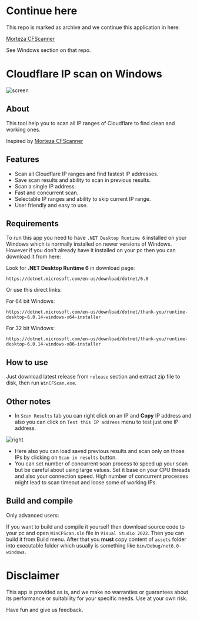 # Continue here
This repo is marked as archive and we continue this application in here:

[Morteza CFScanner](https://github.com/MortezaBashsiz/CFScanner)

See Windows section on that repo.

# Cloudflare IP scan on Windows
![screen](https://user-images.githubusercontent.com/126115050/220948247-711c972c-0b86-4131-82c1-437e461daa6e.png)

## About
This tool help you to scan all IP ranges of Cloudflare to find clean and working ones.

Inspired by [Morteza CFScanner](https://github.com/MortezaBashsiz/CFScanner)

## Features
* Scan all Cloudflare IP ranges and find fastest IP addresses.
* Save scan results and ability to scan in previous results.
* Scan a single IP address.
* Fast and concurrent scan.
* Selectable IP ranges and ability to skip current IP range.
* User friendly and easy to use.

## Requirements
To run this app you need to have `.NET Desktop Runtime 6` installed on your Windows which is normally installed on newer versions of Windows.
However if you don't already have it installed on your pc then you can download it from here:

Look for **.NET Desktop Runtime 6** in download page:
```
https://dotnet.microsoft.com/en-us/download/dotnet/6.0
```

Or use this direct links:

For 64 bit Windows:
```
https://dotnet.microsoft.com/en-us/download/dotnet/thank-you/runtime-desktop-6.0.14-windows-x64-installer
```
For 32 bit Windows:
```
https://dotnet.microsoft.com/en-us/download/dotnet/thank-you/runtime-desktop-6.0.14-windows-x86-installer
```

## How to use
Just download latest release from `release` section and extract zip file to disk, then run `WinCFScan.exe`.

## Other notes
* In `Scan Results` tab you can right click on an IP and **Copy** IP address and also you can click on `Test this IP address` menu to test just one IP address.

![right](https://user-images.githubusercontent.com/126115050/220962263-429eda22-2987-441c-81e2-9c448bbb026e.png)

* Here also you can load saved previous results and scan only on those IPs by clicking on `Scan in results` button.
* You can set number of concurrent scan process to speed up your scan but be careful about using large values. Set it base on your CPU threads and also your connection speed. High number of concurrent processes might lead to scan timeout and loose some of working IPs.

## Build and compile
Only advanced users:

If you want to build and compile it yourself then download source code to your pc and open `WinCFScan.sln` file in `Visual Studio 2022`.
Then you can build it from Build menu. After that you **must** copy content of `assets` folder into executable folder which usually is something like `bin/Debug/net6.0-windows`.

# Disclaimer
This app is provided as is, and we make no warranties or guarantees about its performance or suitability for your specific needs. Use at your own risk.


Have fun and give us feedback.
